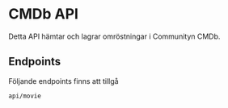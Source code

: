 # CMDb API

Detta API hämtar och lagrar omröstningar i Communityn CMDb.

## Endpoints
Följande endpoints finns att tillgå

```html
api/movie
```
